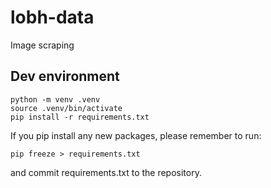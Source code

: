 # lobh-data
Image scraping

## Dev environment

```
python -m venv .venv
source .venv/bin/activate
pip install -r requirements.txt
```

If you pip install any new packages, please remember to run:

```
pip freeze > requirements.txt
```

and commit requirements.txt to the repository.

## 